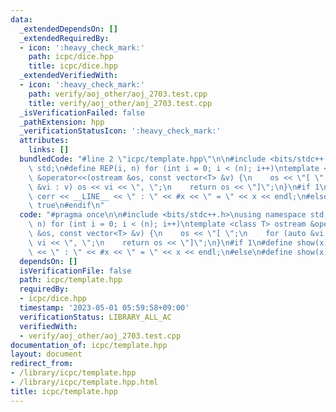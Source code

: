 ```yaml
---
data:
  _extendedDependsOn: []
  _extendedRequiredBy:
  - icon: ':heavy_check_mark:'
    path: icpc/dice.hpp
    title: icpc/dice.hpp
  _extendedVerifiedWith:
  - icon: ':heavy_check_mark:'
    path: verify/aoj_other/aoj_2703.test.cpp
    title: verify/aoj_other/aoj_2703.test.cpp
  _isVerificationFailed: false
  _pathExtension: hpp
  _verificationStatusIcon: ':heavy_check_mark:'
  attributes:
    links: []
  bundledCode: "#line 2 \"icpc/template.hpp\"\n\n#include <bits/stdc++.h>\nusing namespace\
    \ std;\n#define REP(i, n) for (int i = 0; i < (n); i++)\ntemplate <class T> ostream\
    \ &operator<<(ostream &os, const vector<T> &v) {\n    os << \"[ \";\n    for (auto\
    \ &vi : v) os << vi << \", \";\n    return os << \"]\";\n}\n#if 1\n#define show(x)\
    \ cerr << __LINE__ << \" : \" << #x << \" = \" << x << endl;\n#else\n#define show(x)\
    \ true\n#endif\n"
  code: "#pragma once\n\n#include <bits/stdc++.h>\nusing namespace std;\n#define REP(i,\
    \ n) for (int i = 0; i < (n); i++)\ntemplate <class T> ostream &operator<<(ostream\
    \ &os, const vector<T> &v) {\n    os << \"[ \";\n    for (auto &vi : v) os <<\
    \ vi << \", \";\n    return os << \"]\";\n}\n#if 1\n#define show(x) cerr << __LINE__\
    \ << \" : \" << #x << \" = \" << x << endl;\n#else\n#define show(x) true\n#endif\n"
  dependsOn: []
  isVerificationFile: false
  path: icpc/template.hpp
  requiredBy:
  - icpc/dice.hpp
  timestamp: '2023-05-01 05:59:58+09:00'
  verificationStatus: LIBRARY_ALL_AC
  verifiedWith:
  - verify/aoj_other/aoj_2703.test.cpp
documentation_of: icpc/template.hpp
layout: document
redirect_from:
- /library/icpc/template.hpp
- /library/icpc/template.hpp.html
title: icpc/template.hpp
---
```

